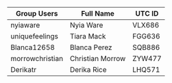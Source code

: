 | Group Users | Full Name | UTC ID |
| ----------- | --------- | ------ | 
| nyiaware    | Nyia Ware | VLX686 | 
| uniquefeelings | Tiara Mack | FGG636|
| Blanca12658 | Blanca Perez | SQB886 | 
| morrowchristian | Christian Morrow | ZYW477 |
| Derikatr | Derika Rice | LHQ571 |
